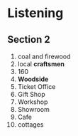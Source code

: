 # Listening

## Section 2

1. coal and firewood
2. local **craftsmen**
3. 160
4. **Woodside**
5. Ticket Office
6. Gift Shop
7. Workshop
8. Showroom
9. Cafe
10. cottages
